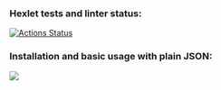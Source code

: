 ### Hexlet tests and linter status:
[![Actions Status](https://github.com/shortykevich/python-project-50/actions/workflows/hexlet-check.yml/badge.svg)](https://github.com/shortykevich/python-project-50/actions)

<h3>Installation and basic usage with plain JSON:</h3>
<a href="https://asciinema.org/a/LLU1eO8vxOwkSJZ67E8owLAOB" target="_blank"><img src="https://asciinema.org/a/LLU1eO8vxOwkSJZ67E8owLAOB.svg" /></a>
